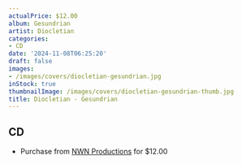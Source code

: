 ```yaml
---
actualPrice: $12.00
album: Gesundrian
artist: Diocletian
categories:
- CD
date: '2024-11-08T06:25:20'
draft: false
images:
- /images/covers/diocletian-gesundrian.jpg
inStock: true
thumbnailImage: /images/covers/diocletian-gesundrian-thumb.jpg
title: Diocletian - Gesundrian
---
```


## CD
* Purchase from [NWN Productions](http://shop.nwnprod.com/index.php?route=product/product&path=93&product_id=57737&sort=pd.name&order=ASC) for $12.00

